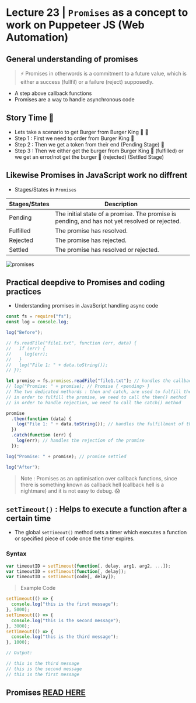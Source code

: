 # Lecture 23 | `Promises` as a concept to work on Puppeteer JS (Web Automation)

## General understanding of promises

> ⚡️ Promises in otherwords is a commitment to a future value, which is either a success (fullfil) or a failure (reject) supposedly.

- A step above callback functions
- Promises are a way to handle asynchronous code

## Story Time 🎉

- Lets take a scenario to get Burger from Burger King 🍔 👑
- Step 1 : First we need to order from Burger King 🍔
- Step 2 : Then we get a token from their end (Pending Stage) 🤔
- Step 3 : Then we either get the burger from Burger King 🍔 (fulfilled) or we get an error/not get the burger 🤔 (rejected) (Settled Stage)

## Likewise Promises in JavaScript work no diffrent

- Stages/States in `Promises`

| Stages/States | Description                                                                                   |
| ------------- | --------------------------------------------------------------------------------------------- |
| Pending       | The initial state of a promise. The promise is pending, and has not yet resolved or rejected. |
| Fulfilled     | The promise has resolved.                                                                     |
| Rejected      | The promise has rejected.                                                                     |
| Settled       | The promise has resolved or rejected.                                                         |

![promises](https://user-images.githubusercontent.com/28717686/154107724-bfc90cf1-52ba-460f-bab7-f676e56cce02.png)

## Practical deepdive to Promises and coding practices

- Understanding promises in JavaScript handling async code

```js
const fs = require("fs");
const log = console.log;

log("Before");

// fs.readFile("file1.txt", function (err, data) {
//   if (err) {
//     log(err);
//   }
//   log("File 1: " + data.toString());
// });

let promise = fs.promises.readFile("file1.txt"); // handles the callback function mechanism as default (got the token here ⚡️)
// log("Promise: " + promise); // Promise { <pending> }
// The two dedicated methords : then and catch, are used to fulfill the promise
// in order to fulfill the promise, we need to call the then() method
// in order to handle rejection, we need to call the catch() method

promise
  .then(function (data) {
    log("File 1: " + data.toString()); // handles the fulfillment of the promise
  })
  .catch(function (err) {
    log(err); // handles the rejection of the promise
  });

log("Promise: " + promise); // promise settled

log("After");
```

> Note : Promises as an optimisation over callback functions, since there is something known as callback hell (callback hell is a nightmare) and it is not easy to debug. 😱

## `setTimeout()` : Helps to execute a function after a certain time

- The global `setTimeout()` method sets a timer which executes a function or specified piece of code once the timer expires.

### Syntax

```js
var timeoutID = setTimeout(function[, delay, arg1, arg2, ...]);
var timeoutID = setTimeout(function[, delay]);
var timeoutID = setTimeout(code[, delay]);
```

> Example Code

```js
setTimeout(() => {
  console.log("this is the first message");
}, 5000);
setTimeout(() => {
  console.log("this is the second message");
}, 3000);
setTimeout(() => {
  console.log("this is the third message");
}, 1000);

// Output:

// this is the third message
// this is the second message
// this is the first message
```

## Promises [READ HERE](https://developer.mozilla.org/en-US/docs/Web/JavaScript/Reference/Global_Objects/Promise)
